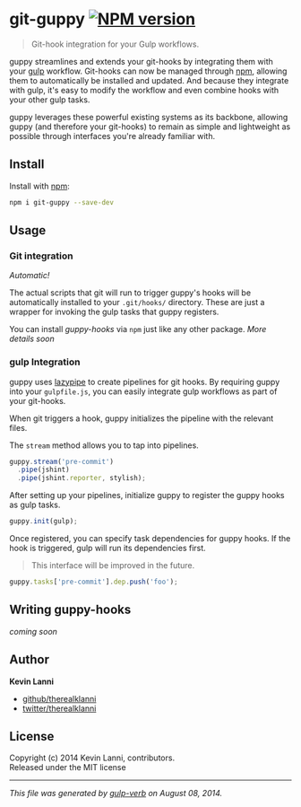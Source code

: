 # git-guppy [![NPM version](https://badge.fury.io/js/git-guppy.png)](http://badge.fury.io/js/git-guppy)

> Git-hook integration for your Gulp workflows.

guppy streamlines and extends your git-hooks by integrating them with your 
[gulp](http://gulpjs.com) workflow. Git-hooks can now be managed through 
[npm](https://npmjs.org), allowing them to automatically be installed and 
updated. And because they integrate with gulp, it's easy to modify the workflow 
and even combine hooks with your other gulp tasks.

guppy leverages these powerful existing systems as its backbone, allowing guppy
(and therefore your git-hooks) to remain as simple and lightweight as possible
through interfaces you're already familiar with.

## Install
Install with [npm](npmjs.org):

```bash
npm i git-guppy --save-dev
```

## Usage

### Git integration

*Automatic!* 

The actual scripts that git will run to trigger guppy's hooks will be automatically
installed to your `.git/hooks/` directory. These are just a wrapper for invoking 
the gulp tasks that guppy registers.

You can install *guppy-hooks* via `npm` just like any other package. *More details
soon*

### gulp Integration

guppy uses [lazypipe](https://github.com/OverZealous/lazypipe) to create pipelines
for git hooks. By requiring guppy into your `gulpfile.js`, you can easily integrate
gulp workflows as part of your git-hooks.

When git triggers a hook, guppy initializes the pipeline with the relevant files.

The `stream` method allows you to tap into pipelines.

```js
guppy.stream('pre-commit')
  .pipe(jshint)
  .pipe(jshint.reporter, stylish);
```

After setting up your pipelines, initialize guppy to register the guppy hooks as
gulp tasks.

```js
guppy.init(gulp);
```

Once registered, you can specify task dependencies for guppy hooks. If the hook 
is triggered, gulp will run its dependencies first.

> This interface will be improved in the future.

```js
guppy.tasks['pre-commit'].dep.push('foo');
```

## Writing guppy-hooks

*coming soon*

## Author

**Kevin Lanni**
 
+ [github/therealklanni](https://github.com/therealklanni)
+ [twitter/therealklanni](http://twitter.com/therealklanni) 

## License
Copyright (c) 2014 Kevin Lanni, contributors.  
Released under the MIT license

***

_This file was generated by [gulp-verb](https://github.com/assemble/gulp-verb) on August 08, 2014._
